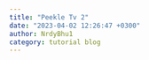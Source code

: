 ```yaml
---
title: "Peekle Tv 2"
date: "2023-04-02 12:26:47 +0300"
author: NrdyBhu1
category: tutorial blog
---
```

